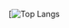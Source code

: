 [![Top Langs](https://github-readme-stats.vercel.app/api/top-langs/?username=VoiDxCode&layout=compact)
